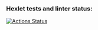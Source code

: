 ### Hexlet tests and linter status:
[![Actions Status](https://github.com/amarynets/frontend-project-lvl1/workflows/hexlet-check/badge.svg)](https://github.com/amarynets/frontend-project-lvl1/actions)